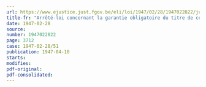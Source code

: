```yaml
---
url: https://www.ejustice.just.fgov.be/eli/loi/1947/02/28/1947022822/justel
title-fr: "Arrêté-loi concernant la garantie obligatoire du titre de certains ouvrages en métaux précieux, modifiant l'arrêté royal n° 80 du 28 novembre 1939"
date: 1947-02-28
source:
number: 1947022822
page: 3712
case: 1947-02-28/51
publication: 1947-04-10
starts:
modifies:
pdf-original:
pdf-consolidated:
---
```


